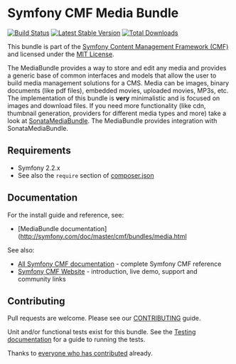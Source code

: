 # Symfony CMF Media Bundle

[![Build Status](https://secure.travis-ci.org/symfony-cmf/MediaBundle.png)](http://travis-ci.org/symfony-cmf/MediaBundle)
[![Latest Stable Version](https://poser.pugx.org/symfony-cmf/media-bundle/version.png)](https://packagist.org/packages/symfony-cmf/media-bundle)
[![Total Downloads](https://poser.pugx.org/symfony-cmf/media-bundle/d/total.png)](https://packagist.org/packages/symfony-cmf/media-bundle)

This bundle is part of the [Symfony Content Management Framework (CMF)](http://cmf.symfony.com/)
and licensed under the [MIT License](LICENSE).

The MediaBundle provides a way to store and edit any media and provides a
generic base of common interfaces and models that allow the user to build media
management solutions for a CMS. Media can be images, binary documents (like pdf
files), embedded movies, uploaded movies, MP3s, etc. The implementation of this
bundle is **very** minimalistic and is focused on images and download files.
If you need more functionality (like cdn, thumbnail generation, providers for
different media types and more) take a look at
[SonataMediaBundle](https://github.com/sonata-project/SonataMediaBundle). The
MediaBundle provides integration with SonataMediaBundle.


## Requirements

* Symfony 2.2.x
* See also the `require` section of [composer.json](composer.json)

## Documentation

For the install guide and reference, see:

* [MediaBundle documentation](http://symfony.com/doc/master/cmf/bundles/media.html

See also:

* [All Symfony CMF documentation](http://symfony.com/doc/master/cmf/index.html) - complete Symfony CMF reference
* [Symfony CMF Website](http://cmf.symfony.com/) - introduction, live demo, support and community links


## Contributing

Pull requests are welcome. Please see our
[CONTRIBUTING](https://github.com/symfony-cmf/symfony-cmf/blob/master/CONTRIBUTING.md)
guide.

Unit and/or functional tests exist for this bundle. See the
[Testing documentation](http://symfony.com/doc/master/cmf/components/testing.html)
for a guide to running the tests.

Thanks to
[everyone who has contributed](https://github.com/symfony-cmf/MediaBundle/contributors) already.
